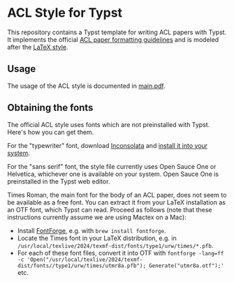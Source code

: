 # ACL Style for Typst

This repository contains a Typst template for writing ACL papers with Typst. It implements the official [ACL paper formatting guidelines](https://acl-org.github.io/ACLPUB/formatting.html) and is modeled after the [LaTeX style](https://github.com/acl-org/acl-style-files).


## Usage

The usage of the ACL style is documented in [main.pdf](main.pdf).


## Obtaining the fonts

The official ACL style uses fonts which are not preinstalled with Typst. Here's how you can get them.

For the "typewriter" font, download [Inconsolata](https://fonts.google.com/specimen/Inconsolata) and [install it into your system](https://typst.app/docs/reference/text/text/#parameters-font).

For the "sans serif" font, the style file currently uses Open Sauce One or Helvetica, whichever one is available on your system. Open Sauce One is preinstalled in the Typst web editor.

Times Roman, the main font for the body of an ACL paper, does not seem to be available as a free font. You can extract it from your LaTeX installation as an OTF font, which Typst can read. Proceed as follows (note that these instructions currently assume we are using Mactex on a Mac):

- Install [FontForge](https://fontforge.org/en-US/), e.g. with `brew install fontforge`.
- Locate the Times font in your LaTeX distribution, e.g. in `/usr/local/texlive/2024/texmf-dist/fonts/type1/urw/times/*.pfb`.
- For each of these font files, convert it into OTF with `fontforge -lang=ff -c 'Open("/usr/local/texlive/2024/texmf-dist/fonts//type1/urw/times/utmr8a.pfb"); Generate("utmr8a.otf");'` etc.


